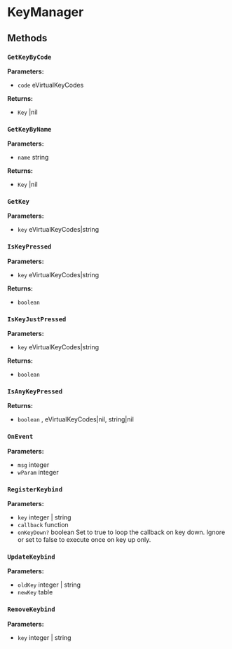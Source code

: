 # KeyManager

## Methods

### `GetKeyByCode`

**Parameters:**
- `code` eVirtualKeyCodes


**Returns:**
- `Key` |nil

### `GetKeyByName`

**Parameters:**
- `name` string


**Returns:**
- `Key` |nil

### `GetKey`

**Parameters:**
- `key` eVirtualKeyCodes|string



### `IsKeyPressed`

**Parameters:**
- `key` eVirtualKeyCodes|string


**Returns:**
- `boolean` 

### `IsKeyJustPressed`

**Parameters:**
- `key` eVirtualKeyCodes|string


**Returns:**
- `boolean` 

### `IsAnyKeyPressed`

**Returns:**
- `boolean` , eVirtualKeyCodes|nil, string|nil

### `OnEvent`

**Parameters:**
- `msg` integer
- `wParam` integer



### `RegisterKeybind`

**Parameters:**
- `key` integer | string
- `callback` function
- `onKeyDown?` boolean Set to true to loop the callback on key down. Ignore or set to false to execute once on key up only.



### `UpdateKeybind`

**Parameters:**
- `oldKey` integer | string
- `newKey` table



### `RemoveKeybind`

**Parameters:**
- `key` integer | string



